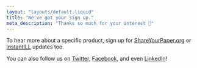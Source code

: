 ```yaml
---
layout: "layouts/default.liquid"
title: "We've got your sign up."
meta_description: "Thanks so much for your interest 🤗"
---
```

To hear more about a specific product, sign up for [ShareYourPaper.org](https://ShareYourPaper.org/updates) or [InstantILL](https://instantill.org/updates) updates too.

You can also follow us on [Twitter](https://twitter.com/oa_button), [Facebook](https://facebook.com), and even [LinkedIn](https://linkedin.com)!
